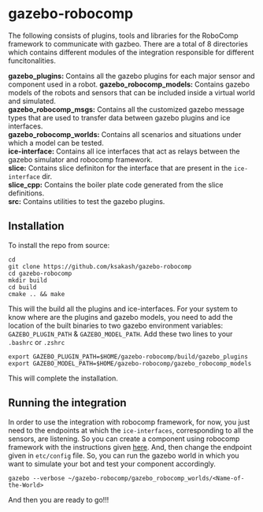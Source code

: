 # gazebo-robocomp
The following consists of plugins, tools and libraries for the RoboComp framework to communicate with gazbeo. There are a total of 8 directories which contains different modules of the integration responsible for different funcitonalities.

**gazebo_plugins:** Contains all the gazebo plugins for each major sensor and component used in a robot.
**gazebo_robocomp_models:** Contains gazebo models of the robots and sensors that can be included inside a virtual world and
simulated.<br/>
**gazebo_robocomp_msgs:** Contains all the customized gazebo message types that are used to transfer data between gazebo
plugins and ice interfaces.<br/>
**gazebo_robocomp_worlds:** Contains all scenarios and situations under which a model can be tested.<br/>
**ice-interface:** Contains all ice interfaces that act as relays between the gazebo simulator and robocomp framework.<br/>
**slice:** Contains slice definiton for the interface that are present in the `ice-interface` dir.<br/>
**slice_cpp:** Contains the boiler plate code generated from the slice definitions.<br/>
**src:** Contains utilities to test the gazebo plugins.<br/>

## Installation
To install the repo from source:

```
cd
git clone https://github.com/ksakash/gazebo-robocomp
cd gazebo-robocomp
mkdir build
cd build
cmake .. && make
```

This will the build all the plugins and ice-interfaces. For your system to know where are the plugins and gazebo models, you need to add the location of the built binaries to two gazebo environment variables: `GAZEBO_PLUGIN_PATH` & `GAZEBO_MODEL_PATH`. Add these two lines to your `.bashrc` or `.zshrc`

```
export GAZEBO_PLUGIN_PATH=$HOME/gazebo-robocomp/build/gazebo_plugins
export GAZEBO_MODEL_PATH=$HOME/gazebo-robocomp/gazebo_robocomp_models
```

This will complete the installation.

## Running the integration

In order to use the integration with robocomp framework, for now, you just need to the endpoints at which the `ice-interfaces`, corresponding to all the sensors, are listening. So you can create a component using robocomp framework with the instructions given [here](https://github.com/robocomp/robocomp/blob/master/doc/robocompdsl.md). And, then change the endpoint given in `etc/config` file. So, you can run the gazebo world in which you want to simulate your bot and test your component accordingly.

```
gazebo --verbose ~/gazebo-robocomp/gazebo_robocomp_worlds/<Name-of-the-World>
```

And then you are ready to go!!!
